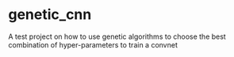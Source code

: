 # genetic_cnn
A test project on how to use genetic algorithms to choose the best combination of hyper-parameters to train a convnet
